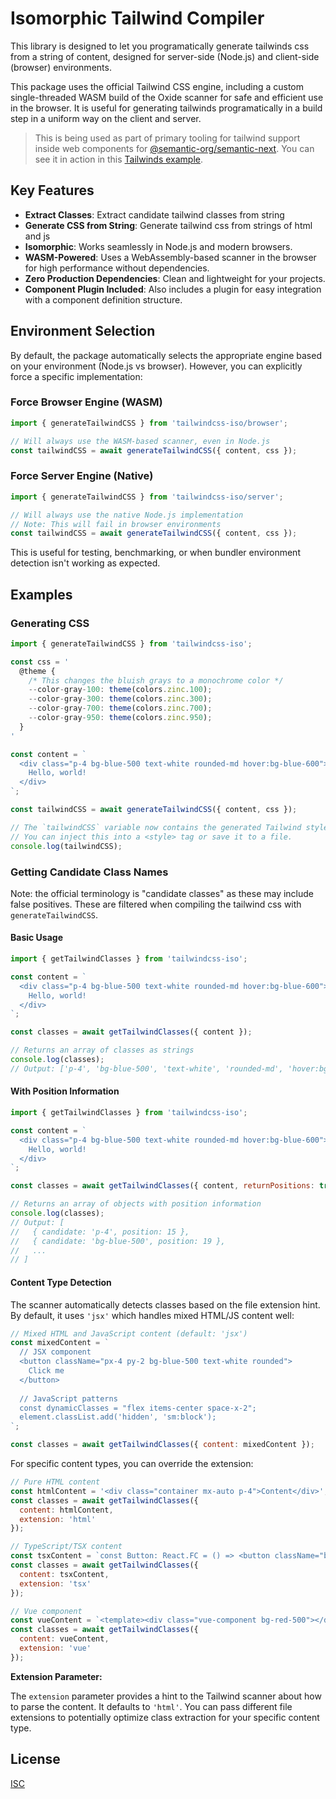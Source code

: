 # Isomorphic Tailwind Compiler

This library is designed to let you programatically generate tailwinds css from a string of content, designed for server-side (Node.js) and client-side (browser) environments.

This package uses the official Tailwind CSS engine, including a custom single-threaded WASM build of the Oxide scanner for safe and efficient use in the browser. It is useful for generating tailwinds programatically in a build step in a uniform way on the client and server.


> This is being used as part of primary tooling for tailwind support inside web components for [@semantic-org/semantic-next](https://github.com/Semantic-Org/Semantic-Next). You can see it in action in this [Tailwinds example](https://next.semantic-ui.com/examples/tailwind).

## Key Features
* **Extract Classes**: Extract candidate tailwind classes from string
* **Generate CSS from String**: Generate tailwind css from strings of html and js
* **Isomorphic**: Works seamlessly in Node.js and modern browsers.
* **WASM-Powered**: Uses a WebAssembly-based scanner in the browser for high performance without dependencies.
* **Zero Production Dependencies**: Clean and lightweight for your projects.
* **Component Plugin Included**: Also includes a plugin for easy integration with a component definition structure.

## Environment Selection

By default, the package automatically selects the appropriate engine based on your environment (Node.js vs browser). However, you can explicitly force a specific implementation:

### Force Browser Engine (WASM)
```javascript
import { generateTailwindCSS } from 'tailwindcss-iso/browser';

// Will always use the WASM-based scanner, even in Node.js
const tailwindCSS = await generateTailwindCSS({ content, css });
```

### Force Server Engine (Native)
```javascript
import { generateTailwindCSS } from 'tailwindcss-iso/server';

// Will always use the native Node.js implementation
// Note: This will fail in browser environments
const tailwindCSS = await generateTailwindCSS({ content, css });
```

This is useful for testing, benchmarking, or when bundler environment detection isn't working as expected.

## Examples

### Generating CSS

```javascript
import { generateTailwindCSS } from 'tailwindcss-iso';

const css = '
  @theme {
    /* This changes the bluish grays to a monochrome color */
    --color-gray-100: theme(colors.zinc.100);
    --color-gray-300: theme(colors.zinc.300);
    --color-gray-700: theme(colors.zinc.700);
    --color-gray-950: theme(colors.zinc.950);
  }
'

const content = `
  <div class="p-4 bg-blue-500 text-white rounded-md hover:bg-blue-600">
    Hello, world!
  </div>
`;

const tailwindCSS = await generateTailwindCSS({ content, css });

// The `tailwindCSS` variable now contains the generated Tailwind styles.
// You can inject this into a <style> tag or save it to a file.
console.log(tailwindCSS);
```


### Getting Candidate Class Names

Note: the official terminology is "candidate classes" as these may include false positives. These are filtered when compiling the tailwind css with `generateTailwindCSS`.

#### Basic Usage
```javascript
import { getTailwindClasses } from 'tailwindcss-iso';

const content = `
  <div class="p-4 bg-blue-500 text-white rounded-md hover:bg-blue-600">
    Hello, world!
  </div>
`;

const classes = await getTailwindClasses({ content });

// Returns an array of classes as strings
console.log(classes);
// Output: ['p-4', 'bg-blue-500', 'text-white', 'rounded-md', 'hover:bg-blue-600']
```

#### With Position Information

```javascript
import { getTailwindClasses } from 'tailwindcss-iso';

const content = `
  <div class="p-4 bg-blue-500 text-white rounded-md hover:bg-blue-600">
    Hello, world!
  </div>
`;

const classes = await getTailwindClasses({ content, returnPositions: true });

// Returns an array of objects with position information
console.log(classes);
// Output: [
//   { candidate: 'p-4', position: 15 },
//   { candidate: 'bg-blue-500', position: 19 },
//   ...
// ]
```

#### Content Type Detection

The scanner automatically detects classes based on the file extension hint. By default, it uses `'jsx'` which handles mixed HTML/JS content well:

```javascript
// Mixed HTML and JavaScript content (default: 'jsx')
const mixedContent = `
  // JSX component
  <button className="px-4 py-2 bg-blue-500 text-white rounded">
    Click me
  </button>
  
  // JavaScript patterns
  const dynamicClasses = "flex items-center space-x-2";
  element.classList.add('hidden', 'sm:block');
`;

const classes = await getTailwindClasses({ content: mixedContent });
```

For specific content types, you can override the extension:

```javascript
// Pure HTML content
const htmlContent = '<div class="container mx-auto p-4">Content</div>';
const classes = await getTailwindClasses({ 
  content: htmlContent, 
  extension: 'html' 
});

// TypeScript/TSX content
const tsxContent = `const Button: React.FC = () => <button className="btn-primary">Click</button>`;
const classes = await getTailwindClasses({ 
  content: tsxContent, 
  extension: 'tsx' 
});

// Vue component
const vueContent = `<template><div class="vue-component bg-red-500"></div></template>`;
const classes = await getTailwindClasses({ 
  content: vueContent, 
  extension: 'vue' 
});
```

**Extension Parameter:**

The `extension` parameter provides a hint to the Tailwind scanner about how to parse the content. It defaults to `'html'`. You can pass different file extensions to potentially optimize class extraction for your specific content type.

## License

[ISC](LICENSE)

